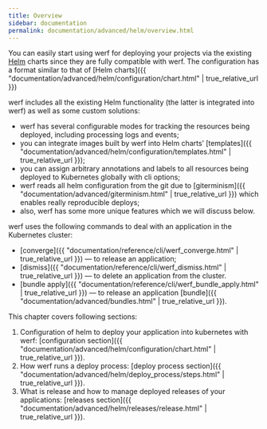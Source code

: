 ```yaml
---
title: Overview
sidebar: documentation
permalink: documentation/advanced/helm/overview.html
---
```


You can easily start using werf for deploying your projects via the existing [Helm](https://helm.sh) charts since they are fully compatible with werf. The configuration has a format similar to that of [Helm charts]({{ "documentation/advanced/helm/configuration/chart.html" | true_relative_url }})

werf includes all the existing Helm functionality (the latter is integrated into werf) as well as some custom solutions:

- werf has several configurable modes for tracking the resources being deployed, including processing logs and events;
- you can integrate images built by werf into Helm charts’ [templates]({{ "documentation/advanced/helm/configuration/templates.html" | true_relative_url }});
- you can assign arbitrary annotations and labels to all resources being deployed to Kubernetes globally with cli options;
- werf reads all helm configuration from the git due to [giterminism]({{ "documentation/advanced/giterminism.html" | true_relative_url }}) which enables really reproducible deploys; 
- also, werf has some more unique features which we will discuss below.

werf uses the following commands to deal with an application in the Kubernetes cluster:
- [converge]({{ "documentation/reference/cli/werf_converge.html" | true_relative_url }}) — to release an application;
- [dismiss]({{ "documentation/reference/cli/werf_dismiss.html" | true_relative_url }}) — to delete an application from the cluster.
- [bundle apply]({{ "documentation/reference/cli/werf_bundle_apply.html" | true_relative_url }}) — to release an application [bundle]({{ "documentation/advanced/bundles.html" | true_relative_url }}).

This chapter covers following sections:

 1. Configuration of helm to deploy your application into kubernetes with werf: [configuration section]({{ "documentation/advanced/helm/configuration/chart.html" | true_relative_url }}).
 2. How werf runs a deploy process: [deploy process section]({{ "documentation/advanced/helm/deploy_process/steps.html" | true_relative_url }}).
 3. What is release and how to manage deployed releases of your applications: [releases section]({{ "documentation/advanced/helm/releases/release.html" | true_relative_url }}).
